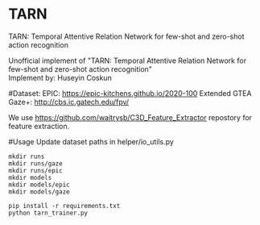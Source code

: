 # TARN
TARN: Temporal Attentive Relation Network for few-shot and zero-shot action recognition

Unofficial implement of "TARN: Temporal Attentive Relation Network for few-shot and zero-shot action recognition"  
Implement by: Huseyin Coskun

#Dataset:
EPIC: https://epic-kitchens.github.io/2020-100
Extended GTEA Gaze+: http://cbs.ic.gatech.edu/fpv/

We use https://github.com/waitrysb/C3D_Feature_Extractor repostory for feature extraction. 

#Usage
Update dataset paths in helper/io_utils.py 
```
mkdir runs
mkdir runs/gaze
mkdir runs/epic
mkdir models
mkdir models/epic
mkdir models/gaze

pip install -r requirements.txt
python tarn_trainer.py
```